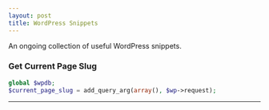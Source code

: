 ```yaml
---
layout: post
title: WordPress Snippets
---
```


An ongoing collection of useful WordPress snippets.

### Get Current Page Slug
```php
global $wpdb;
$current_page_slug = add_query_arg(array(), $wp->request);
```

---
